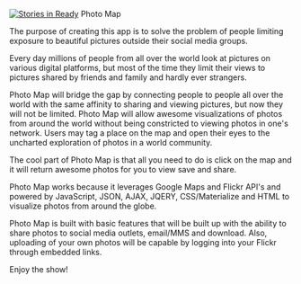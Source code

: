 [![Stories in Ready](https://badge.waffle.io/gpciancio/USPhotoMap.png?label=ready&title=Ready)](https://waffle.io/gpciancio/USPhotoMap)
Photo Map

The purpose of creating this app is to solve the problem of people limiting exposure to beautiful pictures outside their social media groups.

Every day millions of people from all over the world look at pictures on various digital platforms, but most of the time they limit their views to pictures shared by friends and family and hardly ever strangers.

Photo Map will bridge the gap by connecting people to people all over the world with the same affinity to sharing and viewing pictures, but now they will not be limited.  Photo Map will allow awesome visualizations of photos from around the world without being constricted to viewing photos in one's network.  Users may tag a place on the map and open their eyes to the uncharted exploration of photos in a world community.  

The cool part of Photo Map is that all you need to do is click on the map and it will return awesome photos for you to view save and share.

Photo Map works because it leverages Google Maps and Flickr API's and powered by JavaScript, JSON, AJAX, JQERY, CSS/Materialize and HTML to visualize photos from around the globe.

Photo Map is built with basic features that will be built up with the ability to share photos to social media outlets, email/MMS and download.  Also, uploading of your own photos will be capable by logging into your Flickr through embedded links.

Enjoy the show!

